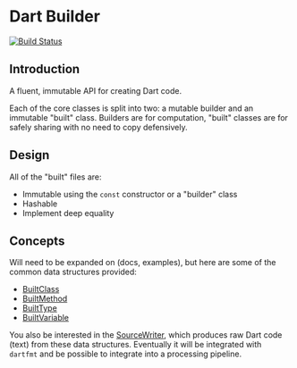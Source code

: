 # Dart Builder

[![Build Status](https://drone.io/github.com/matanlurey/dart_builder/status.png)](https://drone.io/github.com/matanlurey/dart_builder/latest)

## Introduction

A fluent, immutable API for creating Dart code.

Each of the core classes is split into two: a mutable builder and an immutable
"built" class. Builders are for computation, "built" classes are for safely
sharing with no need to copy defensively.

## Design

All of the "built" files are:

- Immutable using the `const` constructor or a "builder" class
- Hashable
- Implement deep equality

## Concepts

Will need to be expanded on (docs, examples), but here are some of the common data structures provided:

- [BuiltClass](//github.com/matanlurey/dart_builder/blob/master/lib/src/clazz/built_class.dart)
- [BuiltMethod](//github.com/matanlurey/dart_builder/blob/master/lib/src/method/built_method.dart)
- [BuiltType](//github.com/matanlurey/dart_builder/blob/master/lib/src/type/built_type.dart)
- [BuiltVariable](//github.com/matanlurey/dart_builder/blob/master/lib/src/clazz/built_variable.dart)

You also be interested in the [SourceWriter](//github.com/matanlurey/dart_builder/blob/master/lib/src/source_writer.dart), which produces raw Dart code (text) from these data structures. Eventually it will be integrated with `dartfmt` and be possible to integrate into a processing pipeline.
